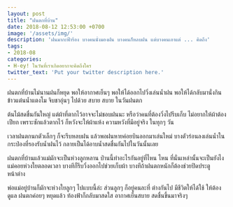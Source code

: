```yaml
---
layout: post
title: "ฝนตกที่บ้าน"
date: 2018-08-12 12:53:00 +0700
image: '/assets/img/'
description: 'ฝนมากะฟ้าร้อง บางคนนั่งมองฝน บางคนก็หลบฝน แต่บางคนเอาแต่ ... คิดถึง'
tags:
- 2018-08
categories:
- H-ey! ในวันที่เราเกิดอยากจะคิดถึงใคร
twitter_text: 'Put your twitter description here.'
---
```

ฝนตกที่บ้านไม่นานฝนก็หยุด พอให้อากาศเย็นๆ พอให้ได้ออกไปวิ่งเล่นน้ำฝน พอให้ได้กลับมานั่งกินข้าวแต๋นน้ำแตงโม จิบชาอุ่นๆ ไปด้วย สบาย สบาย ในวันฝนตก

ต้นไม้สดชื่นกันใหญ่ แต่ผ้าที่ตากไว้อาจจะไม่ชอบฝนนะ หรือว่าคนที่ต้องวิ่งไปรีบเก็บ ไม่อยากให้ผ้าต้องเปียก เพราะซักแล้วตากไว้ ก็หวังจะให้ผ้าแห้ง ความหวังที่มีอยู่จริง ในทุกๆ วัน

เวลาฝนตกนกตัวเล็กๆ ก็จะรีบหลบฝน แล้วพอฝนหายค่อยบินออกมาเล่นใหม่ บางตัวร่อนลงเล่นน้ำในกระป๋องที่รองรับน้ำฝนไว้ กลายเป็นได้อาบน้ำสดชื่นกันไปในวันนั้นเลย

ฝนตกที่บ้านแล้วแม่มักจะเป็นห่วงลูกหลาน ป่านนี้ทำอะไรกันอยู่ที่ไหน ไหน ที่นั่นเหล่านั้นจะเป็นยังไง แม่คอยห่วงใยตลอดเวลา บางทีก็รีบวิ่งออกไปช่วยเก็บผ้า บางทีถ้าฝนตกหนักก็ต้องช่วยปิดประตู หน้าต่าง

พ่อแม่อยู่บ้านก็มักจะห่วงใยลูกๆ ไปแบบนี้ล่ะ ส่วนลูกๆ ก็อยู่คนละที่ ต่างกันไป มีชีวิตให้ได้ใช้ ให้ต้องดูแล ฝนตกค่อยๆ หยุดแล้ว ท้องฟ้าก็กลับมาสดใส อากาศเย็นสบาย สดชื่นขึ้นมาจริงๆ

